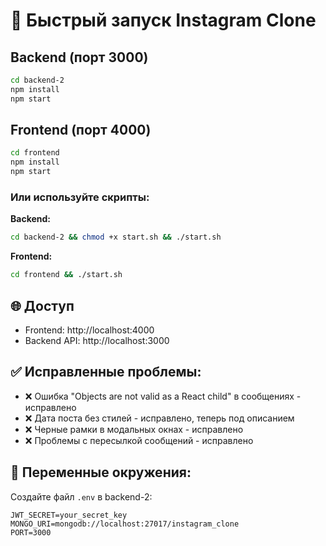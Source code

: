 # 🚀 Быстрый запуск Instagram Clone

## Backend (порт 3000)
```bash
cd backend-2
npm install
npm start
```

## Frontend (порт 4000)
```bash
cd frontend
npm install  
npm start
```

### Или используйте скрипты:

**Backend:**
```bash
cd backend-2 && chmod +x start.sh && ./start.sh
```

**Frontend:**
```bash
cd frontend && ./start.sh
```

## 🌐 Доступ
- Frontend: http://localhost:4000
- Backend API: http://localhost:3000

## ✅ Исправленные проблемы:
- ❌ Ошибка "Objects are not valid as a React child" в сообщениях - исправлено
- ❌ Дата поста без стилей - исправлено, теперь под описанием
- ❌ Черные рамки в модальных окнах - исправлено
- ❌ Проблемы с пересылкой сообщений - исправлено

## 📝 Переменные окружения:
Создайте файл `.env` в backend-2:
```
JWT_SECRET=your_secret_key
MONGO_URI=mongodb://localhost:27017/instagram_clone
PORT=3000
``` 